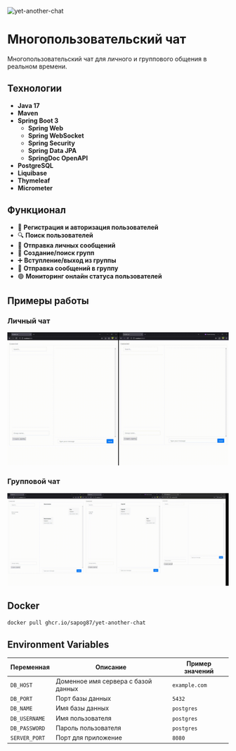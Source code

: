 ![yet-another-chat](https://github.com/Sapog87/yet-another-chat/actions/workflows/yet-another-chat.yml/badge.svg)

# Многопользовательский чат

Многопользовательский чат для личного и группового общения в реальном времени.

## Технологии

- **Java 17**
- **Maven**
- **Spring Boot 3**
  - **Spring Web**
  - **Spring WebSocket**
  - **Spring Security**
  - **Spring Data JPA**
  - **SpringDoc OpenAPI**
- **PostgreSQL**
- **Liquibase**
- **Thymeleaf**
- **Micrometer**

## Функционал

- 🔐 **Регистрация и авторизация пользователей**
- 🔍 **Поиск пользователей**
- 💬 **Отправка личных сообщений**
- 👥 **Создание/поиск групп**
- ➕ **Вступление/выход из группы**
- 📢 **Отправка сообщений в группу**
- 🟢 **Мониторинг онлайн статуса пользователей**

## Примеры работы

### Личный чат

![personal](gif/personal.gif)

### Групповой чат

![group](gif/group.gif)

## Docker

```
docker pull ghcr.io/sapog87/yet-another-chat
```

## Environment Variables

| Переменная    | Описание                            | Пример значений |
|---------------|-------------------------------------|-----------------|
| `DB_HOST`     | Доменное имя сервера с базой данных | `example.com`   |
| `DB_PORT`     | Порт базы данных                    | `5432`          |
| `DB_NAME`     | Имя базы данных                     | `postgres`      |
| `DB_USERNAME` | Имя пользователя                    | `postgres`      |
| `DB_PASSWORD` | Пароль пользователя                 | `postgres`      |
| `SERVER_PORT` | Порт для приложение                 | `8080`          |
